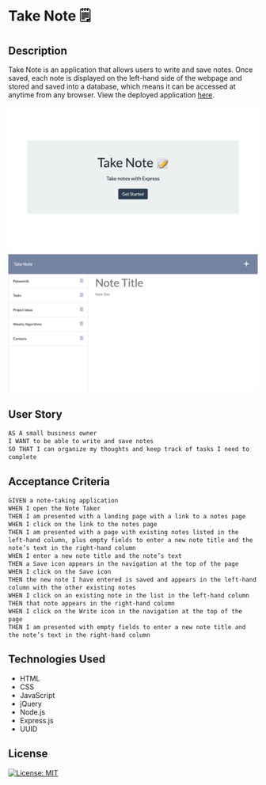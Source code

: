 # Take Note 🗒️

## Description

Take Note is an application that allows users to write and save notes. Once saved, each note is displayed on the left-hand side of the webpage and stored and saved into a database, which means it can be accessed at anytime from any browser. View the deployed application [here](https://take-note-express.herokuapp.com/).

![Screenshot of index.html](./public/assets/indexhtml.png)
![Screenshot of notes.html](./public/assets/noteshtml.png)

## User Story

```
AS A small business owner
I WANT to be able to write and save notes
SO THAT I can organize my thoughts and keep track of tasks I need to complete
```

## Acceptance Criteria

```
GIVEN a note-taking application
WHEN I open the Note Taker
THEN I am presented with a landing page with a link to a notes page
WHEN I click on the link to the notes page
THEN I am presented with a page with existing notes listed in the left-hand column, plus empty fields to enter a new note title and the note’s text in the right-hand column
WHEN I enter a new note title and the note’s text
THEN a Save icon appears in the navigation at the top of the page
WHEN I click on the Save icon
THEN the new note I have entered is saved and appears in the left-hand column with the other existing notes
WHEN I click on an existing note in the list in the left-hand column
THEN that note appears in the right-hand column
WHEN I click on the Write icon in the navigation at the top of the page
THEN I am presented with empty fields to enter a new note title and the note’s text in the right-hand column
```

## Technologies Used

- HTML
- CSS
- JavaScript
- jQuery
- Node.js
- Express.js
- UUID

## License

[![License: MIT](https://img.shields.io/badge/License-MIT-yellow.svg)](https://opensource.org/licenses/MIT)